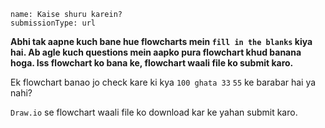 ```ngMeta
name: Kaise shuru karein?
submissionType: url
```

**Abhi tak aapne kuch bane hue flowcharts mein `fill in the blanks` kiya hai. Ab agle kuch questions mein aapko pura flowchart khud banana hoga. Iss flowchart ko bana ke, flowchart waali file ko submit karo.**

Ek flowchart banao jo check kare ki kya `100 ghata 33` `55` ke barabar hai ya nahi?

`Draw.io` se flowchart waali file ko download kar ke yahan submit karo.
